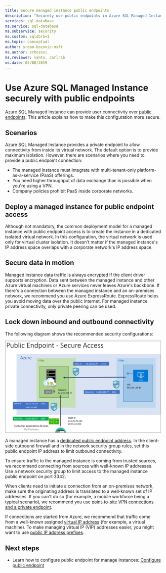 ```yaml
---
title: Secure managed instance public endpoints
description: "Securely use public endpoints in Azure SQL Managed Instance"
services: sql-database
ms.service: sql-database
ms.subservice: security
ms.custom: sqldbrb=1
ms.topic: conceptual
author: srdan-bozovic-msft
ms.author: srbozovi
ms.reviewer: vanto, carlrab
ms.date: 05/08/2019
---
```

# Use  Azure SQL Managed Instance securely with public endpoints

Azure SQL Managed Instance can provide user connectivity over [public endpoints](../../virtual-network/virtual-network-service-endpoints-overview.md). This article explains how to make this configuration more secure.

## Scenarios

Azure SQL Managed Instance provides a private endpoint to allow connectivity from inside its virtual network. The default option is to provide maximum isolation. However, there are scenarios where you need to provide a public endpoint connection:

- The managed instance must integrate with multi-tenant-only platform-as-a-service (PaaS) offerings.
- You need higher throughput of data exchange than is possible when you're using a VPN.
- Company policies prohibit PaaS inside corporate networks.

## Deploy a managed instance for public endpoint access

Although not mandatory, the common deployment model for a managed instance with public endpoint access is to create the instance in a dedicated isolated virtual network. In this configuration, the virtual network is used only for virtual cluster isolation. It doesn't matter if the managed instance's IP address space overlaps with a corporate network's IP address space.

## Secure data in motion

Managed instance data traffic is always encrypted if the client driver supports encryption. Data sent between the managed instance and other Azure virtual machines or Azure services never leaves Azure's backbone. If there's a connection between the managed instance and an on-premises network, we recommend you use Azure ExpressRoute. ExpressRoute helps you avoid moving data over the public internet. For managed instance private connectivity, only private peering can be used.

## Lock down inbound and outbound connectivity

The following diagram shows the recommended security configurations:

![Security configurations for locking down inbound and outbound connectivity](./media/public-endpoint-overview/managed-instance-vnet.png)

A managed instance has a [dedicated public endpoint address](management-endpoint-find-ip-address.md). In the client-side outbound firewall and in the network security group rules,  set this public endpoint IP address to limit outbound connectivity.

To ensure traffic to the managed instance is coming from trusted sources, we recommend connecting from sources with well-known IP addresses. Use a network security group to limit access to the managed instance public endpoint on port 3342.

When clients need to initiate a connection from an on-premises network, make sure the originating address is translated to a well-known set of IP addresses. If you can't do so (for example, a mobile workforce being a typical scenario), we recommend you use [point-to-site VPN connections and a private endpoint](point-to-site-p2s-configure.md).

If connections are started from Azure, we recommend that traffic come from a well-known assigned [virtual IP address](../virtual-network/virtual-networks-reserved-public-ip.md) (for example, a virtual machine). To make managing virtual IP (VIP) addresses easier, you might want to use [public IP address prefixes](../../virtual-network/public-ip-address-prefix.md).

## Next steps

- Learn how to configure public endpoint for manage instances: [Configure public endpoint](public-endpoint-configure.md)
